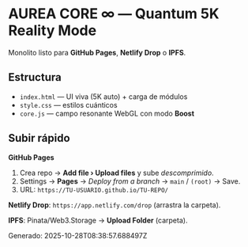 # AUREA CORE ∞ — Quantum 5K Reality Mode
Monolito listo para **GitHub Pages**, **Netlify Drop** o **IPFS**.

## Estructura
- `index.html` — UI viva (5K auto) + carga de módulos
- `style.css` — estilos cuánticos
- `core.js` — campo resonante WebGL con modo **Boost**

## Subir rápido
**GitHub Pages**
1. Crea repo → **Add file › Upload files** y sube *descomprimido*.
2. Settings → **Pages** → *Deploy from a branch* → `main` / `(root)` → Save.
3. URL: `https://TU-USUARIO.github.io/TU-REPO/`

**Netlify Drop**: `https://app.netlify.com/drop` (arrastra la carpeta).

**IPFS**: Pinata/Web3.Storage → **Upload Folder** (carpeta).

Generado: 2025-10-28T08:38:57.688497Z
